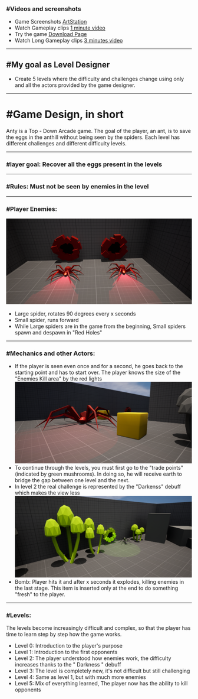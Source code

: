 ### #Videos and screenshots

- Game Screenshots [ArtStation](https://www.artstation.com/artwork/Xgxy4n)
- Watch Gameplay clips [1 minute video](https://youtu.be/yeR7v-2roT4)
- Try the game [Download Page](https://giusepperotondo.itch.io/anty-please-save-the-eggs)
- Watch Long Gameplay clips [3 minutes video](https://youtu.be/l9Ru01FmT2k)

<hr>

## #My goal as Level Designer
- Create 5 levels where the difficulty and challenges change using only and all the actors provided by the game designer.

<hr>

# #Game Design, in short

  
Anty is a Top - Down Arcade game. The goal of the player, an ant, is to save the eggs in the anthill without being seen by the spiders. Each level has different challenges and different difficulty levels.

<hr>

### #layer goal: Recover all the eggs present in the levels

<hr>

### #Rules: Must not be seen by enemies in the level

<hr>

### #Player Enemies:
![RC](/HighresScreenshot00028.png)
- Large spider, rotates 90 degrees every x seconds
- Small spider, runs forward
- While Large spiders are in the game from the beginning, Small spiders spawn and despawn in "Red Holes"
  
<hr>

### #Mechanics and other Actors:
- If the player is seen even once and for a second, he goes back to the starting point and has to start over. The player knows the size of the "Enemies Kill area" by the red lights
![RC](/HighresScreenshot00030.png)
- To continue through the levels, you must first go to the "trade points" (indicated by green mushrooms). In doing so, he will receive earth to bridge the gap between one level and the next.
- In level 2 the real challenge is represented by the "Darkenss" debuff which makes the view less
![RC](/HighresScreenshot00027.png)
- Bomb: Player hits it and after x seconds it explodes, killing enemies in the last stage. This item is inserted only at the end to do something "fresh" to the player.

<hr>

### #Levels:
The levels become increasingly difficult and complex, so that the player has time to learn step by step how the game works.
- Level 0: Introduction to the player's purpose
- Level 1: Introduction to the first opponents
- Level 2: The player understood how enemies work, the difficulty increases thanks to the " Darkness " debuff
- Level 3: The level is completely new, it's not difficult but still challenging
- Level 4: Same as level 1, but with much more enemies
- Level 5: Mix of everything learned, The player now has the ability to kill opponents
